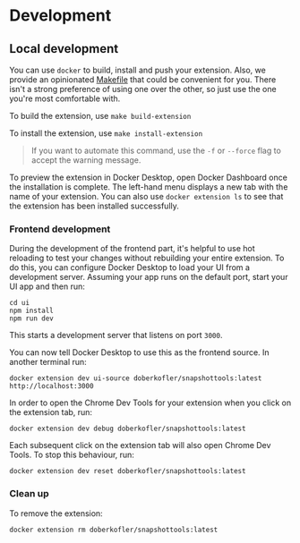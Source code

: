 # Development

## Local development

You can use `docker` to build, install and push your extension. Also, we provide an opinionated [Makefile](Makefile) that could be convenient for you. There isn't a strong preference of using one over the other, so just use the one you're most comfortable with.

To build the extension, use `make build-extension`

To install the extension, use `make install-extension`

> If you want to automate this command, use the `-f` or `--force` flag to accept the warning message.

To preview the extension in Docker Desktop, open Docker Dashboard once the installation is complete. The left-hand menu displays a new tab with the name of your extension. You can also use `docker extension ls` to see that the extension has been installed successfully.

### Frontend development

During the development of the frontend part, it's helpful to use hot reloading to test your changes without rebuilding your entire extension. To do this, you can configure Docker Desktop to load your UI from a development server.
Assuming your app runs on the default port, start your UI app and then run:

```shell
cd ui
npm install
npm run dev
```

This starts a development server that listens on port `3000`.

You can now tell Docker Desktop to use this as the frontend source. In another terminal run:

```shell
docker extension dev ui-source doberkofler/snapshottools:latest http://localhost:3000
```

In order to open the Chrome Dev Tools for your extension when you click on the extension tab, run:

```shell
docker extension dev debug doberkofler/snapshottools:latest
```

Each subsequent click on the extension tab will also open Chrome Dev Tools. To stop this behaviour, run:

```shell
docker extension dev reset doberkofler/snapshottools:latest
```

### Clean up

To remove the extension:

```shell
docker extension rm doberkofler/snapshottools:latest
```
